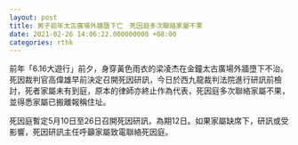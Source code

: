 ```yaml
---
layout: post
title: 男子前年太古廣場外牆墮下亡　死因庭多次聯絡家屬不果
date: 2021-02-26 14:06:22.000000000 +08:00
categories: rthk
---
```


前年「6.16大遊行」前夕，身穿黃色雨衣的梁凌杰在金鐘太古廣場外牆墮下不治。死因裁判官高偉雄早前決定召開死因研訊，今日於西九龍裁判法院進行研訊前檢討，死者家屬未有到庭，原本的律師亦終止作為代表，死因庭多次聯絡家屬不果，並得悉家屬已搬離報稱住址。

死因庭暫定5月10日至26日召開死因研訊，為期12日。如果家屬缺席下，研訊或受影響，死因研訊主任呼籲家屬致電聯絡死因庭。
